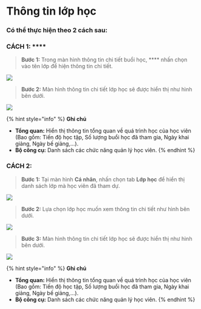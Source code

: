 # Thông tin lớp học

### Có thể thực hiện theo 2 cách sau:&#x20;

### CÁCH 1: ****&#x20;

> **Bước 1:** Trong màn hình thông tin chi tiết buổi học, **** nhấn chọn vào tên lớp để hiện thông tin chi tiết.

![](../.gitbook/assets/10.2.jpg)

> **Bước 2:** Màn hình thông tin chi tiết lớp học sẽ được hiển thị như hình bên dưới.

![](<../.gitbook/assets/11 (2).jpg>)

{% hint style="info" %}
**Ghi chú**

* **Tổng quan:** Hiển thị thông tin tổng quan về quá trình học của học viên (Bao gồm: Tiến độ học tập, Số lượng buổi học đã tham gia, Ngày khai giảng, Ngày bế giảng,...).
* **Bộ công cụ:** Danh sách các chức năng quản lý học viên.&#x20;
{% endhint %}

### **CÁCH 2:**&#x20;

> **Bước 1:** Tại màn hình **Cá nhân**, nhấn chọn tab **Lớp học** để hiển thị danh sách lớp mà học viên đã tham dự.&#x20;

![](../.gitbook/assets/16.2.jpg)

> **Bước 2:** Lựa chọn lớp học muốn xem thông tin chi tiết như hình bên dưới.

![](../.gitbook/assets/16.3.jpg)

> **Bước 3:** Màn hình thông tin chi tiết lớp học sẽ được hiển thị như hình bên dưới.

![](<../.gitbook/assets/11 (2).jpg>)

{% hint style="info" %}
**Ghi chú**

* **Tổng quan:** Hiển thị thông tin tổng quan về quá trình học của học viên (Bao gồm: Tiến độ học tập, Số lượng buổi học đã tham gia, Ngày khai giảng, Ngày bế giảng,...).
* **Bộ công cụ:** Danh sách các chức năng quản lý học viên.&#x20;
{% endhint %}
